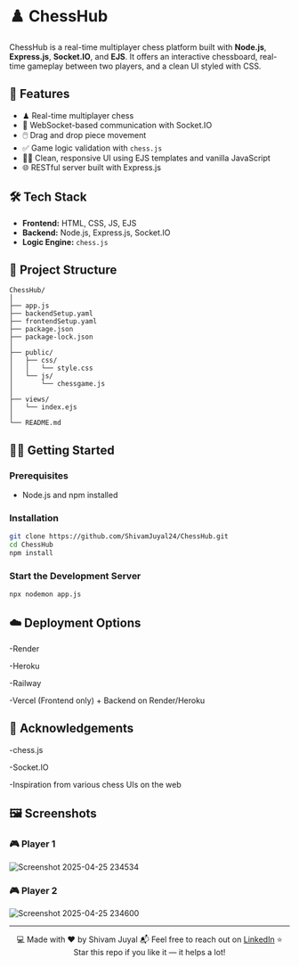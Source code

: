 # ♟️ ChessHub

ChessHub is a real-time multiplayer chess platform built with **Node.js**, **Express.js**, **Socket.IO**, and **EJS**. It offers an interactive chessboard, real-time gameplay between two players, and a clean UI styled with CSS.

## 🚀 Features

- ♟ Real-time multiplayer chess
- 📡 WebSocket-based communication with Socket.IO
- 🖱️ Drag and drop piece movement
- ✅ Game logic validation with `chess.js`
- 🧑‍💻 Clean, responsive UI using EJS templates and vanilla JavaScript
- 🌐 RESTful server built with Express.js

## 🛠️ Tech Stack

- **Frontend:** HTML, CSS, JS, EJS
- **Backend:** Node.js, Express.js, Socket.IO
- **Logic Engine:** `chess.js`

## 📂 Project Structure
```
ChessHub/
│
├── app.js
├── backendSetup.yaml
├── frontendSetup.yaml
├── package.json
├── package-lock.json
│
├── public/
│   ├── css/
│   │   └── style.css
│   └── js/
│       └── chessgame.js
│
├── views/
│   └── index.ejs
│
└── README.md

```

## 🧑‍💻 Getting Started

### Prerequisites

- Node.js and npm installed

### Installation

```bash
git clone https://github.com/ShivamJuyal24/ChessHub.git
cd ChessHub
npm install
```

### Start the Development Server
```
npx nodemon app.js
```

## ☁️ Deployment Options
-Render

-Heroku

-Railway

-Vercel (Frontend only) + Backend on Render/Heroku

## 🙏 Acknowledgements
-chess.js

-Socket.IO

-Inspiration from various chess UIs on the web


## 🖼️ Screenshots

### 🎮 Player 1

![Screenshot 2025-04-25 234534](https://github.com/user-attachments/assets/1806a1a0-f24f-4ecd-8bfe-6d8c2417a90f)

### 🎮 Player 2

![Screenshot 2025-04-25 234600](https://github.com/user-attachments/assets/640a1fa9-4208-44b6-a651-ff399485ca6a)

---

<div align="center">

💻 Made with ❤️ by Shivam Juyal 
📬 Feel free to reach out on [LinkedIn](https://www.linkedin.com/in/shivam-juyal-034273219/) 
⭐ Star this repo if you like it — it helps a lot!

</div>



